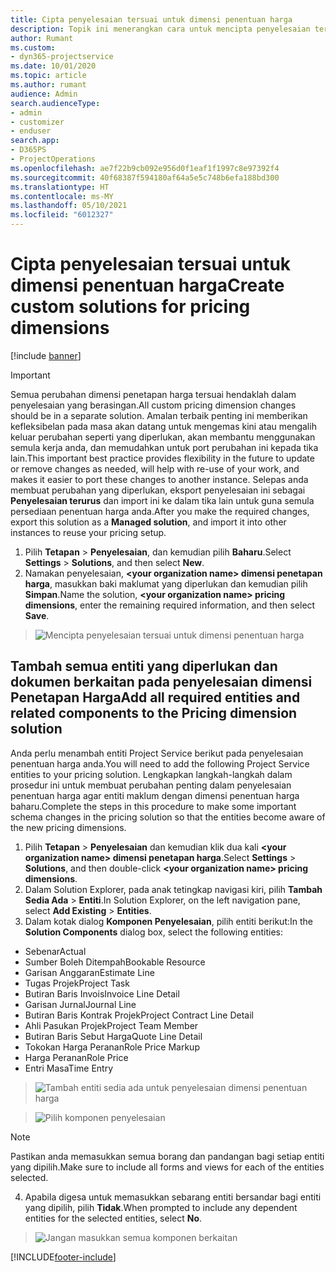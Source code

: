 ```yaml
---
title: Cipta penyelesaian tersuai untuk dimensi penentuan harga
description: Topik ini menerangkan cara untuk mencipta penyelesaian tersuai apabila membuat dimensi penetapan harga tersuai.
author: Rumant
ms.custom:
- dyn365-projectservice
ms.date: 10/01/2020
ms.topic: article
ms.author: rumant
audience: Admin
search.audienceType:
- admin
- customizer
- enduser
search.app:
- D365PS
- ProjectOperations
ms.openlocfilehash: ae7f22b9cb092e956d0f1eaf1f1997c8e97392f4
ms.sourcegitcommit: 40f68387f594180af64a5e5c748b6efa188bd300
ms.translationtype: HT
ms.contentlocale: ms-MY
ms.lasthandoff: 05/10/2021
ms.locfileid: "6012327"
---
```

# <a name="create-custom-solutions-for-pricing-dimensions"></a><span data-ttu-id="777b2-103">Cipta penyelesaian tersuai untuk dimensi penentuan harga</span><span class="sxs-lookup"><span data-stu-id="777b2-103">Create custom solutions for pricing dimensions</span></span>

[!include [banner](../includes/psa-now-project-operations.md)]

> [!IMPORTANT]
> <span data-ttu-id="777b2-104">Semua perubahan dimensi penetapan harga tersuai hendaklah dalam penyelesaian yang berasingan.</span><span class="sxs-lookup"><span data-stu-id="777b2-104">All custom pricing dimension changes should be in a separate solution.</span></span> <span data-ttu-id="777b2-105">Amalan terbaik penting ini memberikan kefleksibelan pada masa akan datang untuk mengemas kini atau mengalih keluar perubahan seperti yang diperlukan, akan membantu menggunakan semula kerja anda, dan memudahkan untuk port perubahan ini kepada tika lain.</span><span class="sxs-lookup"><span data-stu-id="777b2-105">This important best practice provides flexibility in the future to update or remove changes as needed, will help with re-use of your work, and makes it easier to port these changes to another instance.</span></span> <span data-ttu-id="777b2-106">Selepas anda membuat perubahan yang diperlukan, eksport penyelesaian ini sebagai **Penyelesaian terurus** dan import ini ke dalam tika lain untuk guna semula persediaan penentuan harga anda.</span><span class="sxs-lookup"><span data-stu-id="777b2-106">After you make the required changes, export this solution as a **Managed solution**, and import it into other instances to reuse your pricing setup.</span></span>

1. <span data-ttu-id="777b2-107">Pilih **Tetapan** > **Penyelesaian**, dan kemudian pilih **Baharu**.</span><span class="sxs-lookup"><span data-stu-id="777b2-107">Select **Settings** > **Solutions**, and then select **New**.</span></span> 
2. <span data-ttu-id="777b2-108">Namakan penyelesaian, **\<your organization name> dimensi penetapan harga**, masukkan baki maklumat yang diperlukan dan kemudian pilih **Simpan**.</span><span class="sxs-lookup"><span data-stu-id="777b2-108">Name the solution, **\<your organization name> pricing dimensions**, enter the remaining required information, and then select **Save**.</span></span>

> ![Mencipta penyelesaian tersuai untuk dimensi penentuan harga](media/Creation-of-custom-pricing-dimension-solution.PNG)
  
## <a name="add-all-required-entities-and-related-components-to-the-pricing-dimension-solution"></a><span data-ttu-id="777b2-110">Tambah semua entiti yang diperlukan dan dokumen berkaitan pada penyelesaian dimensi Penetapan Harga</span><span class="sxs-lookup"><span data-stu-id="777b2-110">Add all required entities and related components to the Pricing dimension solution</span></span>
<span data-ttu-id="777b2-111">Anda perlu menambah entiti Project Service berikut pada penyelesaian penentuan harga anda.</span><span class="sxs-lookup"><span data-stu-id="777b2-111">You will need to add the following Project Service entities to your pricing solution.</span></span> <span data-ttu-id="777b2-112">Lengkapkan langkah-langkah dalam prosedur ini untuk membuat perubahan penting dalam penyelesaian penentuan harga agar entiti maklum dengan dimensi penentuan harga baharu.</span><span class="sxs-lookup"><span data-stu-id="777b2-112">Complete the steps in this procedure to make some important schema changes in the pricing solution so that the entities become aware of the new pricing dimensions.</span></span>

1. <span data-ttu-id="777b2-113">Pilih **Tetapan** > **Penyelesaian** dan kemudian klik dua kali **\<your organization name> dimensi penetapan harga**.</span><span class="sxs-lookup"><span data-stu-id="777b2-113">Select **Settings** > **Solutions**, and then double-click **\<your organization name> pricing dimensions**.</span></span> 
2. <span data-ttu-id="777b2-114">Dalam Solution Explorer, pada anak tetingkap navigasi kiri, pilih **Tambah Sedia Ada** > **Entiti**.</span><span class="sxs-lookup"><span data-stu-id="777b2-114">In Solution Explorer, on the left navigation pane, select **Add Existing** > **Entities**.</span></span>
3. <span data-ttu-id="777b2-115">Dalam kotak dialog **Komponen Penyelesaian**, pilih entiti berikut:</span><span class="sxs-lookup"><span data-stu-id="777b2-115">In the **Solution Components** dialog box, select the following entities:</span></span>

- <span data-ttu-id="777b2-116">Sebenar</span><span class="sxs-lookup"><span data-stu-id="777b2-116">Actual</span></span>
- <span data-ttu-id="777b2-117">Sumber Boleh Ditempah</span><span class="sxs-lookup"><span data-stu-id="777b2-117">Bookable Resource</span></span>
- <span data-ttu-id="777b2-118">Garisan Anggaran</span><span class="sxs-lookup"><span data-stu-id="777b2-118">Estimate Line</span></span>
- <span data-ttu-id="777b2-119">Tugas Projek</span><span class="sxs-lookup"><span data-stu-id="777b2-119">Project Task</span></span>
- <span data-ttu-id="777b2-120">Butiran Baris Invois</span><span class="sxs-lookup"><span data-stu-id="777b2-120">Invoice Line Detail</span></span>
- <span data-ttu-id="777b2-121">Garisan Jurnal</span><span class="sxs-lookup"><span data-stu-id="777b2-121">Journal Line</span></span>
- <span data-ttu-id="777b2-122">Butiran Baris Kontrak Projek</span><span class="sxs-lookup"><span data-stu-id="777b2-122">Project Contract Line Detail</span></span>
- <span data-ttu-id="777b2-123">Ahli Pasukan Projek</span><span class="sxs-lookup"><span data-stu-id="777b2-123">Project Team Member</span></span>
- <span data-ttu-id="777b2-124">Butiran Baris Sebut Harga</span><span class="sxs-lookup"><span data-stu-id="777b2-124">Quote Line Detail</span></span>
- <span data-ttu-id="777b2-125">Tokokan Harga Peranan</span><span class="sxs-lookup"><span data-stu-id="777b2-125">Role Price Markup</span></span>
- <span data-ttu-id="777b2-126">Harga Peranan</span><span class="sxs-lookup"><span data-stu-id="777b2-126">Role Price</span></span> 
- <span data-ttu-id="777b2-127">Entri Masa</span><span class="sxs-lookup"><span data-stu-id="777b2-127">Time Entry</span></span> 

> ![Tambah entiti sedia ada untuk penyelesaian dimensi penentuan harga](media/Existing-entities-to-PD-solution.png)

> ![Pilih komponen penyelesaian](media/Dimension-Components.png)

> [!NOTE]
> <span data-ttu-id="777b2-130">Pastikan anda memasukkan semua borang dan pandangan bagi setiap entiti yang dipilih.</span><span class="sxs-lookup"><span data-stu-id="777b2-130">Make sure to include all forms and views for each of the entities selected.</span></span>

4. <span data-ttu-id="777b2-131">Apabila digesa untuk memasukkan sebarang entiti bersandar bagi entiti yang dipilih, pilih **Tidak**.</span><span class="sxs-lookup"><span data-stu-id="777b2-131">When prompted to include any dependent entities for the selected entities, select **No**.</span></span>

> ![Jangan masukkan semua komponen berkaitan](media/Do-not-include-required.png)




[!INCLUDE[footer-include](../includes/footer-banner.md)]